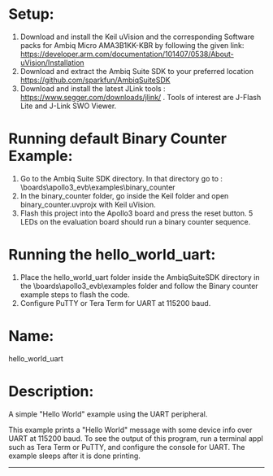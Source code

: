 Setup:
=====
 1. Download and install the Keil uVision and the corresponding Software packs for Ambiq Micro AMA3B1KK-KBR by    following the given link:  https://developer.arm.com/documentation/101407/0538/About-uVision/Installation
 2. Download and extract the Ambiq Suite SDK to your preferred location https://github.com/sparkfun/AmbiqSuiteSDK
 3. Download and install the latest JLink tools : https://www.segger.com/downloads/jlink/ . Tools of interest are J-Flash Lite and J-Link SWO Viewer.

Running default Binary Counter Example: 
=======================================
 1. Go to the Ambiq Suite SDK directory. In that directory go to : \boards\apollo3_evb\examples\binary_counter
 2. In the binary_counter folder, go inside the Keil folder and open binary_counter.uvprojx with Keil uVision.
 3. Flash this project into the Apollo3 board and press the reset button. 5 LEDs on the evaluation board should run a binary counter sequence.

Running the hello_world_uart:
=============================
 1. Place the hello_world_uart folder inside the AmbiqSuiteSDK directory in the \boards\apollo3_evb\examples folder and follow the Binary counter example steps to flash the code. 
 2. Configure PuTTY or Tera Term for UART at 115200 baud. 

Name:
=====
 hello_world_uart


Description:
============
 A simple "Hello World" example using the UART peripheral.


This example prints a "Hello World" message with some device info
over UART at 115200 baud.
To see the output of this program, run a terminal appl such as
Tera Term or PuTTY, and configure the console for UART.
The example sleeps after it is done printing.


******************************************************************************